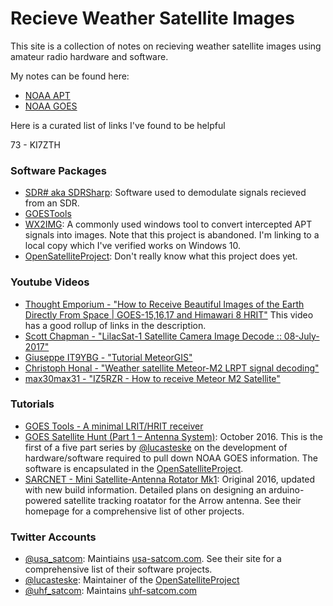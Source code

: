 # Recieve Weather Satellite Images

This site is a collection of notes on recieving weather satellite images using amateur radio hardware and software.

My notes can be found here:

- [NOAA APT](noaa-apt.md)
- [NOAA GOES](noaa-goes.md)

Here is a curated list of links I've found to be helpful

73 - KI7ZTH

### Software Packages


- [SDR# aka SDRSharp](https://airspy.com/download/): Software used to demodulate signals recieved
    from an SDR.
- [GOESTools](https://pietern.github.io/goestools/index.html)
- [WX2IMG]():
    A commonly used windows tool to convert intercepted APT signals into images.
    Note that this project is abandoned. I'm linking to a local copy which I've
    verified works on Windows 10.
- [OpenSatelliteProject](https://github.com/opensatelliteproject/OpenSatelliteProject):
    Don't really know what this project does yet.

### Youtube Videos


- [Thought Emporium - "How to Receive Beautiful Images of the Earth Directly From Space | GOES-15,16,17 and Himawari 8 HRIT"](https://youtu.be/jGWFg7EDnyY) This video has a good rollup of links in the description.
- [Scott Chapman - "LilacSat-1 Satellite Camera Image Decode :: 08-July-2017"](https://youtu.be/jJe0ujEEKPE)
- [Giuseppe IT9YBG - "Tutorial MeteorGIS"](https://youtu.be/1xLo3uQqwFA)
- [Christoph Honal - "Weather satellite Meteor-M2 LRPT signal decoding"](https://youtu.be/FUvuu0V6jJI)
- [max30max31 - "IZ5RZR - How to receive Meteor M2 Satellite"](https://youtu.be/dcg6QdN4XPY)

### Tutorials


- [GOES Tools - A minimal LRIT/HRIT receiver](https://pietern.github.io/goestools/guides/minimal_receiver.html)
- [GOES Satellite Hunt (Part 1 – Antenna System)](https://www.teske.net.br/lucas/2016/10/goes-satellite-hunt-part-1-antenna-system/): October 2016.
    This is the first of a five part series by [@lucasteske](https://twitter.com/lucasteske) on the 
    development of hardware/software required to pull down NOAA GOES information. The software is
    encapsulated in the [OpenSatelliteProject](https://github.com/opensatelliteproject).
- [SARCNET - Mini Satellite-Antenna Rotator Mk1](https://www.sarcnet.org/projects/project_rotator.html):
Original 2016, updated with new build information. Detailed plans on designing an arduino-powered satellite
tracking roatator for the Arrow antenna. See their homepage for a comprehensive list of other projects.

### Twitter Accounts

- [@usa_satcom](https://twitter.com/usa_satcom): Maintiains [usa-satcom.com](https://usa-satcom.com/).
    See their site for a comprehensive list of their software projects.
- [@lucasteske](https://twitter.com/lucasteske): Maintainer of the [OpenSatelliteProject](https://github.com/opensatelliteproject/OpenSatelliteProject)
- [@uhf_satcom](https://twitter.com/uhf_satcom): Maintains [uhf-satcom.com](https://uhf-satcom.com/)

